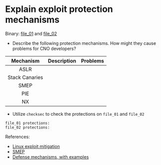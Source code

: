 # Explain exploit protection mechanisms

Binary: [file_01](./file_01) and [file_02](./file_02)

- Describe the following protection mechanisms. How might they cause problems for CNO developers?

| Mechanism | Description | Problems |
|:---------:|:-----------:|:--------:|
| ASLR |  |  |
| Stack Canaries |  |  |
| SMEP |  |  |
| PIE |  |  |
| NX |  |  |

- Utilize `checksec` to check the protections on `file_01` and `file_02`

```text:
file_01 protections:
file_02 protections:
```


References:

- [Linux exploit mitigation](https://www.compass-security.com/fileadmin/Datein/Research/Praesentationen/beer-talk_linux_exploit_mitigation_03-16_bern_jona.pdf)
- [SMEP](https://medium.com/@kadirpili/the-concept-of-smep-supervisor-mode-execution-prevention-ed6de2d1fce6)
- [Defense mechanisms, with examples](https://www.ret2rop.com/2018/08/format-string-defeating-stack-canary-nx-aslr-remote.html)
